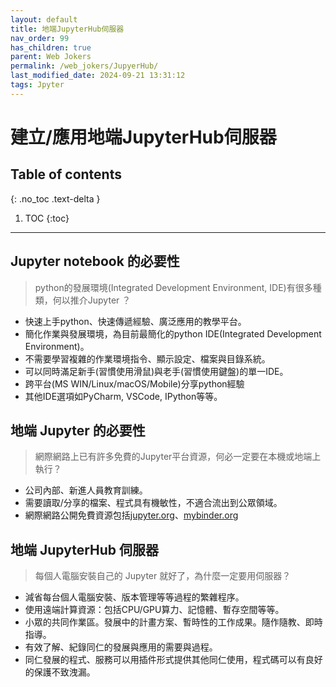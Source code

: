 ```yaml
---
layout: default
title: 地端JupyterHub伺服器
nav_order: 99
has_children: true
parent: Web Jokers
permalink: /web_jokers/JupyerHub/
last_modified_date: 2024-09-21 13:31:12
tags: Jpyter
---
```


# 建立/應用地端JupyterHub伺服器

## Table of contents

{: .no_toc .text-delta }

1. TOC
{:toc}

---

## Jupyter notebook 的必要性

> python的發展環境(Integrated Development Environment, IDE)有很多種類，何以推介Jupyter ？

- 快速上手python、快速傳遞經驗、廣泛應用的教學平台。
- 簡化作業與發展環境，為目前最簡化的python IDE(Integrated Development Environment)。
- 不需要學習複雜的作業環境指令、顯示設定、檔案與目錄系統。
- 可以同時滿足新手(習慣使用滑鼠)與老手(習慣使用鍵盤)的單一IDE。
- 跨平台(MS WIN/Linux/macOS/Mobile)分享python經驗
- 其他IDE選項如PyCharm, VSCode, IPython等等。

## 地端 Jupyter 的必要性

> 網際網路上已有許多免費的Jupyter平台資源，何必一定要在本機或地端上執行？

- 公司內部、新進人員教育訓練。
- 需要讀取/分享的檔案、程式具有機敏性，不適合流出到公眾領域。
- 網際網路公開免費資源包括[jupyter.org](https://jupyter.org/try-jupyter/lab/)、[mybinder.org](https://mybinder.org/)

## 地端 JupyterHub 伺服器

> 每個人電腦安裝自己的 Jupyter 就好了，為什麼一定要用伺服器？

- 減省每台個人電腦安裝、版本管理等等過程的繁雜程序。
- 使用遠端計算資源：包括CPU/GPU算力、記憶體、暫存空間等等。
- 小眾的共同作業區。發展中的計畫方案、暫時性的工作成果。隨作隨教、即時指導。
- 有效了解、紀錄同仁的發展與應用的需要與過程。
- 同仁發展的程式、服務可以用插件形式提供其他同仁使用，程式碼可以有良好的保護不致洩漏。
